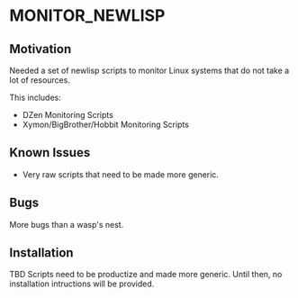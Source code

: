 MONITOR_NEWLISP
============
Motivation
----------

Needed a set of newlisp scripts to monitor Linux systems 
that do not take a lot of  resources. 

This includes:

* DZen Monitoring Scripts
* Xymon/BigBrother/Hobbit Monitoring Scripts

Known Issues
------------

* Very raw scripts that need to be made more generic.

Bugs
----

More bugs than a wasp's nest.

Installation
------------

TBD Scripts need to be productize and made more generic. 
Until then, no installation intructions will be provided.
